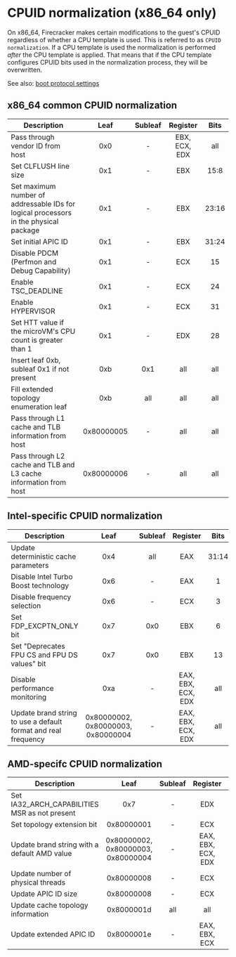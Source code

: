 # CPUID normalization (x86_64 only)

On x86_64, Firecracker makes certain modifications to the guest's CPUID
regardless of whether a CPU template is used. This is referred to as
`CPUID normalization`. If a CPU template is used the normalization is performed
_after_ the CPU template is applied. That means that if the CPU template
configures CPUID bits used in the normalization process, they will be
overwritten.

See also: [boot protocol settings](boot-protocol.md)

## x86_64 common CPUID normalization

| Description                                                                          |    Leaf    | Subleaf |   Register    | Bits  |
| ------------------------------------------------------------------------------------ | :--------: | :-----: | :-----------: | :---: |
| Pass through vendor ID from host                                                     |    0x0     |    -    | EBX, ECX, EDX |  all  |
| Set CLFLUSH line size                                                                |    0x1     |    -    |      EBX      | 15:8  |
| Set maximum number of addressable IDs for logical processors in the physical package |    0x1     |    -    |      EBX      | 23:16 |
| Set initial APIC ID                                                                  |    0x1     |    -    |      EBX      | 31:24 |
| Disable PDCM (Perfmon and Debug Capability)                                          |    0x1     |    -    |      ECX      |  15   |
| Enable TSC_DEADLINE                                                                  |    0x1     |    -    |      ECX      |  24   |
| Enable HYPERVISOR                                                                    |    0x1     |    -    |      ECX      |  31   |
| Set HTT value if the microVM's CPU count is greater than 1                           |    0x1     |    -    |      EDX      |  28   |
| Insert leaf 0xb, subleaf 0x1 if not present                                          |    0xb     |   0x1   |      all      |  all  |
| Fill extended topology enumeration leaf                                              |    0xb     |   all   |      all      |  all  |
| Pass through L1 cache and TLB information from host                                  | 0x80000005 |    -    |      all      |  all  |
| Pass through L2 cache and TLB and L3 cache information from host                     | 0x80000006 |    -    |      all      |  all  |

## Intel-specific CPUID normalization

| Description                                                    |                Leaf                | Subleaf |      Register      | Bits  |
| -------------------------------------------------------------- | :--------------------------------: | :-----: | :----------------: | :---: |
| Update deterministic cache parameters                          |                0x4                 |   all   |        EAX         | 31:14 |
| Disable Intel Turbo Boost technology                           |                0x6                 |    -    |        EAX         |   1   |
| Disable frequency selection                                    |                0x6                 |    -    |        ECX         |   3   |
| Set FDP_EXCPTN_ONLY bit                                        |                0x7                 |   0x0   |        EBX         |   6   |
| Set "Deprecates FPU CS and FPU DS values" bit                  |                0x7                 |   0x0   |        EBX         |  13   |
| Disable performance monitoring                                 |                0xa                 |    -    | EAX, EBX, ECX, EDX |  all  |
| Update brand string to use a default format and real frequency | 0x80000002, 0x80000003, 0x80000004 |    -    | EAX, EBX, ECX, EDX |  all  |

## AMD-specifc CPUID normalization

| Description                                   |                Leaf                | Subleaf |      Register      | Bits  |
| --------------------------------------------- | :--------------------------------: | :-----: | :----------------: | :---: |
| Set IA32_ARCH_CAPABILITIES MSR as not present |                0x7                 |    -    |        EDX         |  29   |
| Set topology extension bit                    |             0x80000001             |    -    |        ECX         |  22   |
| Update brand string with a default AMD value  | 0x80000002, 0x80000003, 0x80000004 |    -    | EAX, EBX, ECX, EDX |  all  |
| Update number of physical threads             |             0x80000008             |    -    |        ECX         |  7:0  |
| Update APIC ID size                           |             0x80000008             |    -    |        ECX         | 15:12 |
| Update cache topology information             |             0x8000001d             |   all   |        all         |  all  |
| Update extended APIC ID                       |             0x8000001e             |    -    |   EAX, EBX, ECX    |  all  |
